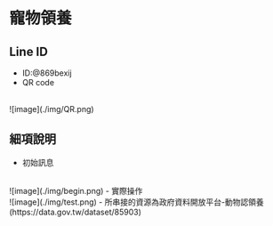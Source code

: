 # 寵物領養

## Line ID

- ID:@869bexij
- QR code
<br/>
  ![image](./img/QR.png)

## 細項說明

- 初始訊息
<br/>
  ![image](./img/begin.png)
- 實際操作
<br/>
  ![image](./img/test.png)
- 所串接的資源為政府資料開放平台-動物認領養(https://data.gov.tw/dataset/85903)
